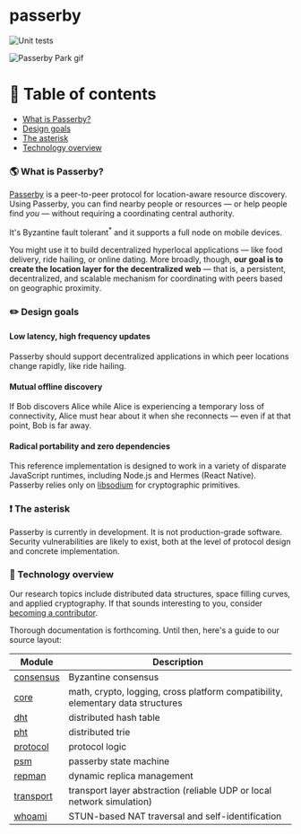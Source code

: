 # passerby

![Unit tests](https://github.com/noahlevenson/passerby/actions/workflows/test.yml/badge.svg)

![Passerby Park gif](https://github.com/noahlevenson/passerby/blob/master/passerby.gif)

# :compass: Table of contents
* [What is Passerby?](#earth_americas-what-is-passerby)
* [Design goals](#pencil2-design-goals)
* [The asterisk](#heavy_exclamation_mark-the-asterisk)
* [Technology overview](#floppy_disk-technology-overview)


### :earth_americas: What is Passerby?
[Passerby](https://passerby.at) is a peer-to-peer protocol for location-aware resource discovery. Using Passerby, you can find nearby people or resources &mdash; or help people find *you* &mdash; without requiring a coordinating central authority.

It's Byzantine fault tolerant<sup>\*</sup> and it supports a full node on mobile devices.

You might use it to build decentralized hyperlocal applications &mdash; like food delivery, ride hailing, or online dating. More broadly, though, **our goal is to create the location layer for the decentralized web** &mdash; that is, a persistent, decentralized, and scalable mechanism for coordinating with peers based on geographic proximity.


### :pencil2: Design goals
#### **Low latency, high frequency updates**

Passerby should support decentralized applications in which peer locations change rapidly, like ride hailing.


#### **Mutual offline discovery**

If Bob discovers Alice while Alice is experiencing a temporary loss of connectivity, Alice must hear about it when she reconnects &mdash; even if at that point, Bob is far away.


#### **Radical portability and zero dependencies** 

This reference implementation is designed to work in a variety of disparate JavaScript runtimes, including Node.js and Hermes (React Native). Passerby relies only on [libsodium](https://doc.libsodium.org/) for cryptographic primitives.


### :heavy_exclamation_mark: The asterisk
Passerby is currently in development. It is not production-grade software. Security vulnerabilities are likely to exist, both at the level of protocol design and concrete implementation. 


### :floppy_disk: Technology overview
Our research topics include distributed data structures, space filling curves, and applied cryptography. If that sounds interesting to you, consider [becoming a contributor](mailto:noahlevenson@gmail.com?subject=I%20want%20to%20contribute).

Thorough documentation is forthcoming. Until then, here's a guide to our source layout:

|Module |Description                                                                                                                                                   |
|-------------------------------------------------------------------------------------|--------------------------------------------------------------------------------|
|[consensus](https://github.com/noahlevenson/passerby/tree/master/src/consensus)      |Byzantine consensus                                                             |
|[core](https://github.com/noahlevenson/passerby/tree/master/src/core)                |math, crypto, logging, cross platform compatibility, elementary data structures |
|[dht](https://github.com/noahlevenson/passerby/tree/master/src/dht)                  |distributed hash table                                                          |
|[pht](https://github.com/noahlevenson/passerby/tree/master/src/pht)                  |distributed trie                                                                |
|[protocol](https://github.com/noahlevenson/passerby/tree/master/src/protocol)        |protocol logic                                                                  |
|[psm](https://github.com/noahlevenson/passerby/tree/master/src/psm)                  |passerby state machine                                                          |
|[repman](https://github.com/noahlevenson/passerby/tree/master/src/repman)            |dynamic replica management                                                      |
|[transport](https://github.com/noahlevenson/passerby/tree/master/src/transport)      |transport layer abstraction (reliable UDP or local network simulation)          |
|[whoami](https://github.com/noahlevenson/passerby/tree/master/src/whoami)            |STUN-based NAT traversal and self-identification                                |                                                                              |